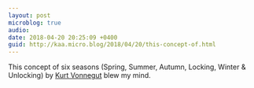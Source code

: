 ```yaml
---
layout: post
microblog: true
audio: 
date: 2018-04-20 20:25:09 +0400
guid: http://kaa.micro.blog/2018/04/20/this-concept-of.html
---
```

This concept of six seasons (Spring, Summer, Autumn, Locking, Winter & Unlocking) by [Kurt Vonnegut](http://tumblr.austinkleon.com/post/173104378861) blew my mind.
